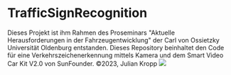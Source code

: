 # TrafficSignRecognition
Dieses Projekt ist ihm Rahmen des Proseminars "Aktuelle Herausforderungen in der Fahrzeugentwicklung" der Carl von Ossietzky Universität Oldenburg entstanden. Dieses Repository beinhaltet den Code für eine Verkehrszeichenerkennung mittels Kamera und dem Smart Video Car Kit V2.0 von SunFounder. ©2023, Julian Kropp
![](![image](https://github.com/julian-kropp-dev/TrafficSignRecognition/assets/77173321/fdebf902-94a2-483f-923d-4f6110e9b244))
